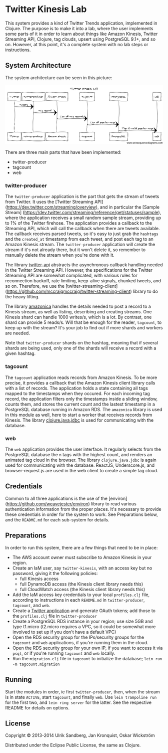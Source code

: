 # Twitter Kinesis Lab

This system provides a kind of Twitter Trends application, implemented in Clojure.
The purpose is to make it into a lab, where the user implements some parts of it in
order to learn about things like Amazon Kinesis, Twitter Streaming API, Clojure, tag
clouds, upsert using PostgreSQL 9.1+, and so on. However, at this point, it's a
complete system with no lab steps or instructions.

## System Architecture
The system architecture can be seen in this picture:

<!--
title Twitter Kinesis Lab

Twitter->twitter-producer: tweets
twitter-producer->Amazon Kinesis: tag record
Amazon Kinesis->tagcount: List of tag records
tagcount->PostgreSQL: List of popular tags
PostgreSQL->web: Top 10 valid popular tags
-->
![Architecture](architecture.png)

There are three main parts that have been implemented:

* twitter-producer
* tagcount
* web

### twitter-producer
The `twitter-producer` application is the part that gets the stream of tweets from
Twitter. It uses the [Twitter Streaming API]
(https://dev.twitter.com/streaming/overview), and in particular the [Sample Stream]
(https://dev.twitter.com/streaming/reference/get/statuses/sample), where the
application receives a small random sample stream, providing up to 1% of the Twitter
firehose. The application provides a callback to the Streaming API, which will call
the callback when there are tweets available. The callback receives parsed tweets, so
it's easy to just grab the `hashtags` and the `created_at` timestamp from each tweet,
and post each tag to an Amazon Kinesis stream. The `twitter-producer` application will
create the stream if it's not already there, but it won't delete it, so remember to
manually delete the stream when you're done with it.

The library [twitter-api](https://github.com/adamwynne/twitter-api) abstracts the
asynchronous callback handling needed in the Twitter Streaming API. However, the
specifications for the Twitter Streaming API are somewhat complicated, with various
rules for reconnection backoff, rate limiting, keep-alive signals, chunked tweets, and
so on. Therefore, we use the [twitter-streaming-client]
(https://github.com/mccraigmccraig/twitter-streaming-client) library to do the heavy
lifting.

The library [amazonica](https://github.com/mcohen01/amazonica) handles the details
needed to post a record to a Kinesis stream, as well as listing, describing and
creating streams. One Kinesis shard can handle 1000 writes/s, which is a lot. By
contrast, one shard can provide 5 reads/s. Will that be enough for the reader,
`tagcount`, to keep up with the stream? It's your job to find out if more shards and
workers are needed.

Note that `twitter-producer` shards on the hashtag, meaning that if several shards are being used, only one of the shards will receive a record with a given hashtag.

### tagcount
The `tagcount` application reads records from Amazon Kinesis. To be more precise, it
provides a callback that the Amazon Kinesis client library calls with a list of
records. The application holds a state containing all tags mapped to the timestamps
when they occured. For each incoming tag record, the application filters only the
timestamps inside a sliding window, counts them, and stores the current count and the
lastest timestamp in a PostgreSQL database running in Amazon RDS. The `amazonica`
library is used in this module as well, here to start a worker that receives records
from Kinesis. The library [clojure.java.jdbc](https://github.com/clojure/java.jdbc) is
used for communicating with the database.

### web
The `web` application provides the user interface. It regularly selects from the
PostgreSQL database the `n` tags with the highest count, and renders an animated tag
cloud in the browser. The library `clojure.java.jdbc` is again used for communicating
with the database. ReactJS, Underscore.js, and browser-request.js are used in the web client to create a
simple tag cloud.

## Credentials
Common to all three applications is the use of the [environ]
(https://github.com/weavejester/environ) library to read various authentication
information from the proper places. It's necessary to provide these credentials in
order for the system to work. See Preparations below, and the `README.md` for each
sub-system for details.

## Preparations
In order to run this system, there are a few things that need to be in place:

* The AWS account owner must subscribe to Amazon Kinesis in your region.
* Create an IaM user, say `twitter-kinesis`, with an access key but no password, giving it the following policies:
	* full Kinesis access
	* full DynamoDB access (the Kinesis client library needs this)
	* full CloudWatch access (the Kinesis client library needs this)
* Add the IaM access key credentials to your local `profiles.clj` file, according to instructions in each `README.md` in `twitter-producer`, `tagcount`, and `web`.
* Create a [Twitter application](https://dev.twitter.com/apps) and generate OAuth tokens; add those to the `profiles.clj` file in `twitter-producer`
* Create a PostgreSQL RDS instance in your region; use size 5GB and type t1.micro (t2.micro requires a VPC, so it could be somewhat more involved to set up if you don't have a default VPC)
* Open the RDS security group for the IPs/security groups for the `tagcount` and `web` applications, if you're running them in the cloud.
* Open the RDS security group for your own IP, if you want to access it via `psql`, or if you're running `tagcount` and `web` locally.
* Run the `migration.clj` file in `tagcount` to initialize the database; `lein run -m tagcount.migration`

## Running

Start the modules in order, ie first `twitter-producer`, then, when the stream is in
state `ACTIVE`, start `tagcount`, and finally `web`. Use `lein trampoline run` for the
first two, and `lein ring server` for the latter. See the respective README for details on options.

## License

Copyright © 2013-2014 Ulrik Sandberg, Jan Kronquist, Oskar Wickström

Distributed under the Eclipse Public License, the same as Clojure.
